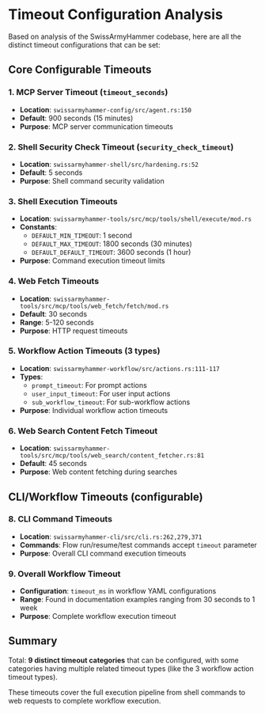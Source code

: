 # Timeout Configuration Analysis

Based on analysis of the SwissArmyHammer codebase, here are all the distinct timeout configurations that can be set:

## Core Configurable Timeouts

### 1. MCP Server Timeout (`timeout_seconds`)
- **Location**: `swissarmyhammer-config/src/agent.rs:150`
- **Default**: 900 seconds (15 minutes) 
- **Purpose**: MCP server communication timeouts

### 2. Shell Security Check Timeout (`security_check_timeout`)
- **Location**: `swissarmyhammer-shell/src/hardening.rs:52`
- **Default**: 5 seconds
- **Purpose**: Shell command security validation

### 3. Shell Execution Timeouts
- **Location**: `swissarmyhammer-tools/src/mcp/tools/shell/execute/mod.rs`
- **Constants**:
  - `DEFAULT_MIN_TIMEOUT`: 1 second
  - `DEFAULT_MAX_TIMEOUT`: 1800 seconds (30 minutes)
  - `DEFAULT_DEFAULT_TIMEOUT`: 3600 seconds (1 hour)
- **Purpose**: Command execution timeout limits

### 4. Web Fetch Timeouts
- **Location**: `swissarmyhammer-tools/src/mcp/tools/web_fetch/fetch/mod.rs`
- **Default**: 30 seconds
- **Range**: 5-120 seconds
- **Purpose**: HTTP request timeouts

### 5. Workflow Action Timeouts (3 types)
- **Location**: `swissarmyhammer-workflow/src/actions.rs:111-117`
- **Types**:
  - `prompt_timeout`: For prompt actions
  - `user_input_timeout`: For user input actions  
  - `sub_workflow_timeout`: For sub-workflow actions
- **Purpose**: Individual workflow action timeouts

### 6. Web Search Content Fetch Timeout
- **Location**: `swissarmyhammer-tools/src/mcp/tools/web_search/content_fetcher.rs:81`
- **Default**: 45 seconds
- **Purpose**: Web content fetching during searches



## CLI/Workflow Timeouts (configurable)

### 8. CLI Command Timeouts
- **Location**: `swissarmyhammer-cli/src/cli.rs:262,279,371`
- **Commands**: Flow run/resume/test commands accept `timeout` parameter
- **Purpose**: Overall CLI command execution timeouts

### 9. Overall Workflow Timeout
- **Configuration**: `timeout_ms` in workflow YAML configurations
- **Range**: Found in documentation examples ranging from 30 seconds to 1 week
- **Purpose**: Complete workflow execution timeout

## Summary

Total: **9 distinct timeout categories** that can be configured, with some categories having multiple related timeout types (like the 3 workflow action timeout types).

These timeouts cover the full execution pipeline from shell commands to web requests to complete workflow execution.